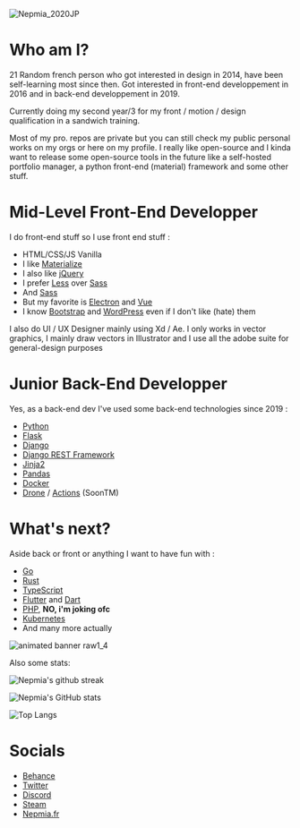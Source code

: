 ![Nepmia_2020JP](https://user-images.githubusercontent.com/64558289/136078331-65645cca-4623-4de7-b16b-f50f6fdb8ddb.png)
  
# Who am I?
21 Random french person who got interested in design in 2014, have been self-learning most since then. Got interested in front-end developpement in 2016 and in back-end developpement in 2019. 

Currently doing my second year/3 for my front / motion / design qualification in a sandwich training.

Most of my pro. repos are private but you can still check my public personal works on my orgs or here on my profile. I really like open-source and I kinda want to release some open-source tools in the future like a self-hosted portfolio manager, a python front-end (material) framework and some other stuff.

# Mid-Level Front-End Developper
I do front-end stuff so I use front end stuff :
- HTML/CSS/JS Vanilla
- I like [Materialize](https://materializecss.com/)
- I also like [jQuery](https://jquery.com/) 
- I prefer [Less](https://lesscss.org/) over [Sass](https://sass-lang.com/)
- And [Sass](https://sass-lang.com/)
- But my favorite is [Electron](https://www.electronjs.org/) and [Vue](https://vuejs.org/)
- I know [Bootstrap](https://getbootstrap.com/) and [WordPress](https://wordpress.com/) even if I don't like (hate) them
  
 
I also do UI / UX Designer mainly using Xd / Ae. I only works in vector graphics, I mainly draw vectors in Illustrator and I use all the adobe suite for general-design  purposes

# Junior Back-End Developper

Yes, as a back-end dev I've used some back-end technologies since 2019 :
- [Python](https://www.python.org/)
- [Flask](https://flask.palletsprojects.com/en/2.0.x/)
- [Django](https://www.djangoproject.com/)
- [Django REST Framework](https://www.django-rest-framework.org/)
- [Jinja2](https://jinja.palletsprojects.com/en/3.0.x/)
- [Pandas](https://pandas.pydata.org/)
- [Docker](https://www.docker.com/)
- [Drone](https://docs.drone.io/pipeline/overview/) / [Actions](https://github.com/features/actions) (SoonTM)
  
  
# What's next?
Aside back or front or anything I want to have fun with :
- [Go](https://go.dev/)
- [Rust](https://www.rust-lang.org/)
- [TypeScript](https://www.typescriptlang.org/)
- [Flutter](https://flutter.dev/) and [Dart](https://dart.dev/)
- [PHP](https://www.php.net/), **NO, i'm joking ofc**
- [Kubernetes](https://kubernetes.io/)
- And many more actually
  
![animated banner raw1_4](https://user-images.githubusercontent.com/64558289/136078813-f6686ace-83a0-4c00-8b0c-f9030b0f0659.gif)
  
Also some stats:

![Nepmia's github streak](https://github-readme-streak-stats.herokuapp.com/?user=Nepmia&theme=tokyonight)
  
![Nepmia's GitHub stats](https://github-readme-stats.vercel.app/api?username=nepmia&show_icons=true&theme=tokyonight)
  
![Top Langs](https://github-readme-stats.vercel.app/api/top-langs/?username=nepmia&theme=tokyonight)
  
  
# Socials
- [Behance](https://www.behance.net/nepmia)
- [Twitter](https://twitter.com/Nepmia)
- [Discord](https://discord.gg/3QPMpdg)
- [Steam](https://steamcommunity.com/id/Nepmia/)
- [Nepmia.fr](https://nepmia.fr)
